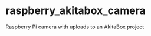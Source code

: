 raspberry_akitabox_camera
=========================

Raspberry Pi camera with uploads to an AkitaBox project
